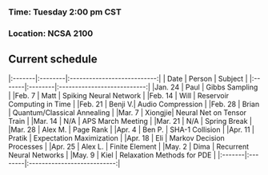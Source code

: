 
### Time: Tuesday 2:00 pm CST

### Location: NCSA 2100

## Current schedule

|:-------|:--------|:---------------------------:|
|  Date  | Person  | Subject                     |
|:-------|:--------|:---------------------------:|
|Jan. 24 | Paul    | Gibbs Sampling              |
|Feb.  7 | Matt    | Spiking Neural Network      |
|Feb. 14 | Will    | Reservoir Computing in Time |
|Feb. 21 | Benji V.| Audio Compression           |
|Feb. 28 | Brian   | Quantum/Classical Annealing |
|Mar.  7 | Xiongjie| Neural Net on Tensor Train  |
|Mar. 14 | N/A     | APS March Meeting           |
|Mar. 21 | N/A     | Spring Break                |
|Mar. 28 | Alex M. | Page Rank                   |
|Apr.  4 | Ben P.  | SHA-1 Collision             |
|Apr. 11 | Pratik  | Expectation Maximization    |
|Apr. 18 | Eli     | Markov Decision Processes   |
|Apr. 25 | Alex L. | Finite Element              |
|May.  2 | Dima    | Recurrent Neural Networks   |
|May.  9 | Kiel    | Relaxation Methods for PDE  |
|:-------|:--------|:---------------------------:|

